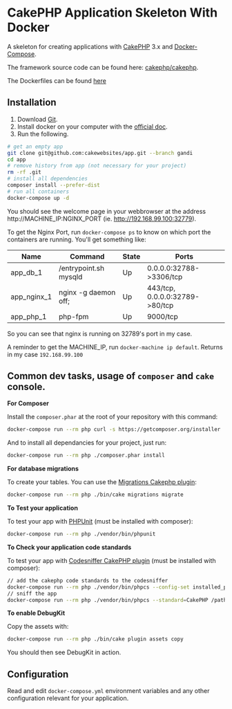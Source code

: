 # CakePHP Application Skeleton With Docker

A skeleton for creating applications with [CakePHP](http://cakephp.org) 3.x and [Docker-Compose](https://docs.docker.com/compose).

The framework source code can be found here: [cakephp/cakephp](https://github.com/cakephp/cakephp).

The Dockerfiles can be found [here](https://hub.docker.com/r/cakephpfr/3.x/)

## Installation

1. Download [Git](https://git-scm.com/downloads).
2. Install docker on your computer with the [official doc](https://docs.docker.com/engine/installation/#installation).
3. Run the following.

```bash
# get an empty app
git clone git@github.com:cakewebsites/app.git --branch gandi
cd app
# remove history from app (not necessary for your project)
rm -rf .git
# install all dependencies
composer install --prefer-dist
# run all containers
docker-compose up -d
```

You should see the welcome page in your webbrowser at the address http://MACHINE_IP:NGINX_PORT (ie. http://192.168.99.100:32779).

To get the Nginx Port, run `docker-compose ps` to know on which port the containers are running. You'll get something like:

|  Name       |    Command            | State  |       Ports
| ------------|-----------------------|--------|-------------------------------
| app_db_1    | /entrypoint.sh mysqld | Up     | 0.0.0.0:32788->3306/tcp
| app_nginx_1 | nginx -g daemon off;  | Up     | 443/tcp, 0.0.0.0:32789->80/tcp
| app_php_1   | php-fpm               | Up     | 9000/tcp

So you can see that nginx is running on 32789's port in my case.

A reminder to get the MACHINE_IP, run `docker-machine ip default`. Returns in my case `192.168.99.100`

## Common dev tasks, usage of `composer` and `cake` console.

**For Composer**

Install the `composer.phar`  at the root of your repository with this command:

```bash
docker-compose run --rm php curl -s https://getcomposer.org/installer | php
```

And to install all dependancies for your project, just run:

```bash
docker-compose run --rm php ./composer.phar install
```

**For database migrations**

To create your tables. You can use the [Migrations Cakephp plugin](https://github.com/cakephp/migrations):

```bash
docker-compose run --rm php ./bin/cake migrations migrate
```

**To Test your application**

To test your app with [PHPUnit](https://phpunit.de/) (must be installed with composer):

```bash
docker-compose run --rm php ./vendor/bin/phpunit
```

**To Check your application code standards**

To test your app with [Codesniffer CakePHP plugin](https://github.com/cakephp/cakephp-codesniffer) (must be installed with composer):

```bash
// add the cakephp code standards to the codesniffer
docker-compose run --rm php ./vendor/bin/phpcs --config-set installed_paths vendor/cakephp/cakephp-codesniffer
// sniff the app
docker-compose run --rm php ./vendor/bin/phpcs --standard=CakePHP /path/to/code
```

**To enable DebugKit**

Copy the assets with:
```bash
docker-compose run --rm php ./bin/cake plugin assets copy
```
You should then see DebugKit in action.

## Configuration

Read and edit `docker-compose.yml` environment variables and any other configuration relevant for your application.
